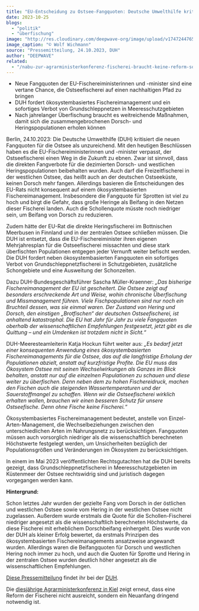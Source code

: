 ```yaml
---
title: "EU-Entscheidung zu Ostsee-Fangquoten: Deutsche Umwelthilfe kritisiert Beschlüsse als unzureichend"
date: 2023-10-25
blogs: 
  - "politik"
  - "überfischung"
image: "http://res.cloudinary.com/deepwave-org/image/upload/v1747244765/deepwave.org/HvitSandBeachLitter_070.jpg"
image_caption: "© Wolf Wichmann"
source: "Pressemitteilung, 24.10.2023, DUH"
author: "DEEPWAVE"
related: 
  - "/nabu-zur-agrarministerkonferenz-fischerei-braucht-keine-reform-sondern-einen-neuanfang/"
---
```


- Neue Fangquoten der EU-Fischereiministerinnen und -minister sind eine vertane Chance, die Ostseefischerei auf einen nachhaltigen Pfad zu bringen
- DUH fordert ökosystembasiertes Fischereimanagement und ein sofortiges Verbot von Grundschleppnetzen in Meeresschutzgebieten
- Nach jahrelanger Überfischung braucht es weitreichende Maßnahmen, damit sich die zusammengebrochenen Dorsch- und Heringspopulationen erholen können

Berlin, 24.10.2023: Die Deutsche Umwelthilfe (DUH) kritisiert die neuen Fangquoten für die Ostsee als unzureichend. Mit den heutigen Beschlüssen haben es die EU-Fischereiministerinnen und -minister verpasst, der Ostseefischerei einen Weg in die Zukunft zu ebnen. Zwar ist sinnvoll, dass die direkten Fangverbote für die dezimierten Dorsch- und westlichen Heringspopulationen beibehalten wurden. Auch darf die Freizeitfischerei in der westlichen Ostsee, das heißt auch an der deutschen Ostseeküste, keinen Dorsch mehr fangen. Allerdings basieren die Entscheidungen des EU-Rats nicht konsequent auf einem ökosystembasierten Fischereimanagement. Insbesondere die Fangquote für Sprotten ist viel zu hoch und birgt die Gefahr, dass große Heringe als Beifang in den Netzen dieser Fischerei landen. Auch die Schollenquote müsste noch niedriger sein, um Beifang von Dorsch zu reduzieren.

Zudem hätte der EU-Rat die direkte Heringsfischerei im Bottnischen Meerbusen in Finnland und in der zentralen Ostsee schließen müssen. Die DUH ist entsetzt, dass die EU-Fischereiminister ihren eigenen Mehrjahresplan für die Ostseefischerei missachten und diese stark überfischten Populationen entgegen jeder Vernunft weiter befischt werden. Die DUH fordert neben ökosystembasierten Fangquoten ein sofortiges Verbot von Grundschleppnetzfischerei in Schutzgebieten, zusätzliche Schongebiete und eine Ausweitung der Schonzeiten.

Dazu DUH-Bundesgeschäftsführer Sascha Müller-Kraenner: _„Das bisherige Fischereimanagement der EU ist gescheitert. Die Ostsee zeigt auf besonders erschreckende Art und Weise, wohin chronische Überfischung und Missmanagement führen. Viele Fischpopulationen sind nur noch ein Bruchteil dessen, was sie einmal waren. Der Zustand von Hering und Dorsch, den einstigen „Brotfischen“ der deutschen Ostseefischerei, ist anhaltend katastrophal. Die EU hat Jahr für Jahr zu viele Fangquoten oberhalb der wissenschaftlichen Empfehlungen festgesetzt, jetzt gibt es die Quittung – und ein Umdenken ist trotzdem nicht in Sicht.“_

DUH-Meeresteamleiterin Katja Hockun führt weiter aus: _„Es bedarf jetzt einer konsequenten Anwendung eines ökosystembasierten Fischereimanagements für die Ostsee, das auf die langfristige Erholung der Populationen abzielt, anstatt auf kurzfristige Profite. Die EU muss das Ökosystem Ostsee mit seinen Wechselwirkungen als Ganzes im Blick behalten, anstatt nur auf die einzelnen Populationen zu schauen und diese weiter zu überfischen. Denn neben dem zu hohen Fischereidruck, machen den Fischen auch die steigenden Wassertemperaturen und der Sauerstoffmangel zu schaffen. Wenn wir die Ostseefischerei wirklich erhalten wollen, brauchen wir einen besseren Schutz für unsere Ostseefische. Denn ohne Fische keine Fischerei.“_

Ökosystembasiertes Fischereimanagement bedeutet, anstelle von Einzel-Arten-Management, die Wechselbeziehungen zwischen den unterschiedlichen Arten im Nahrungsnetz zu berücksichtigen. Fangquoten müssen auch vorsorglich niedriger als die wissenschaftlich berechneten Höchstwerte festgelegt werden, um Unsicherheiten bezüglich der Populationsgrößen und Veränderungen im Ökosystem zu berücksichtigen.

In einem im Mai 2023 veröffentlichten Rechtsgutachten hat die DUH bereits gezeigt, dass Grundschleppnetzfischerei in Meeresschutzgebieten im Küstenmeer der Ostsee rechtswidrig sind und juristisch dagegen vorgegangen werden kann.

**Hintergrund:**

Schon letztes Jahr wurden der gezielte Fang vom Dorsch in der östlichen und westlichen Ostsee sowie vom Hering in der westlichen Ostsee nicht zugelassen. Außerdem wurde erstmals die Quote für die Schollen-Fischerei niedriger angesetzt als die wissenschaftlich berechneten Höchstwerte, da diese Fischerei mit erheblichem Dorschbeifang einhergeht. Dies wurde von der DUH als kleiner Erfolg bewertet, da erstmals Prinzipen des ökosystembasierten Fischereimanagements ansatzweise angewandt wurden. Allerdings waren die Beifangquoten für Dorsch und westlichen Hering noch immer zu hoch, und auch die Quoten für Sprotte und Hering in der zentralen Ostsee wurden deutlich höher angesetzt als die wissenschaftlichen Empfehlungen.

[Diese Pressemitteilung](https://www.duh.de/presse/pressemitteilungen/pressemitteilung/eu-entscheidung-zu-ostsee-fangquoten-deutsche-umwelthilfe-kritisiert-beschluesse-als-unzureichend/) findet ihr bei der [DUH](https://www.duh.de/).

Die [diesjährige Agrarministerkonferenz in Kiel](https://www.deepwave.org/nabu-zur-agrarministerkonferenz-fischerei-braucht-keine-reform-sondern-einen-neuanfang/) zeigt erneut, dass eine Reform der Fischerei nicht ausreicht, sondern ein Neuanfang dringend notwendig ist.
